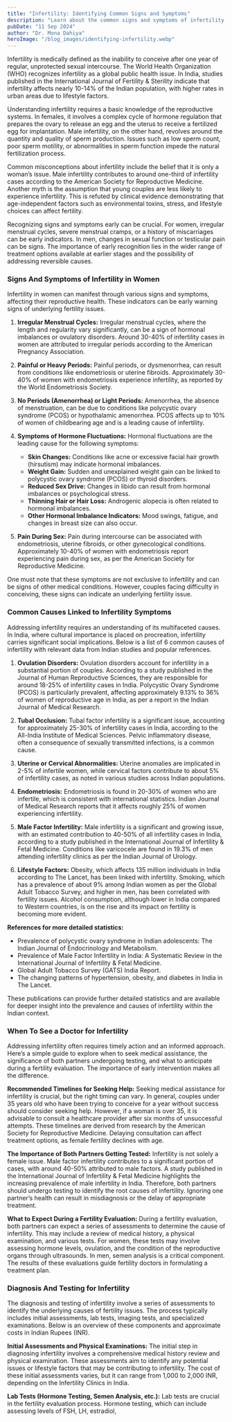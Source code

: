 ```yaml
---
title: "Infertility: Identifying Common Signs and Symptoms"
description: "Learn about the common signs and symptoms of infertility in both men and women, including underlying causes and when to seek medical help."
pubDate: "11 Sep 2024"
author: "Dr. Mona Dahiya"
heroImage: "/blog_images/identifying-infertility.webp"
---
```


Infertility is medically defined as the inability to conceive after one year of regular, unprotected sexual intercourse. The World Health Organization (WHO) recognizes infertility as a global public health issue. In India, studies published in the International Journal of Fertility & Sterility indicate that infertility affects nearly 10-14% of the Indian population, with higher rates in urban areas due to lifestyle factors.

Understanding infertility requires a basic knowledge of the reproductive systems. In females, it involves a complex cycle of hormone regulation that prepares the ovary to release an egg and the uterus to receive a fertilized egg for implantation. Male infertility, on the other hand, revolves around the quantity and quality of sperm production. Issues such as low sperm count, poor sperm motility, or abnormalities in sperm function impede the natural fertilization process.

Common misconceptions about infertility include the belief that it is only a woman’s issue. Male infertility contributes to around one-third of infertility cases according to the American Society for Reproductive Medicine. Another myth is the assumption that young couples are less likely to experience infertility. This is refuted by clinical evidence demonstrating that age-independent factors such as environmental toxins, stress, and lifestyle choices can affect fertility.

Recognizing signs and symptoms early can be crucial. For women, irregular menstrual cycles, severe menstrual cramps, or a history of miscarriages can be early indicators. In men, changes in sexual function or testicular pain can be signs. The importance of early recognition lies in the wider range of treatment options available at earlier stages and the possibility of addressing reversible causes.

### Signs And Symptoms of Infertility in Women

Infertility in women can manifest through various signs and symptoms, affecting their reproductive health. These indicators can be early warning signs of underlying fertility issues.

1. **Irregular Menstrual Cycles:** Irregular menstrual cycles, where the length and regularity vary significantly, can be a sign of hormonal imbalances or ovulatory disorders. Around 30-40% of infertility cases in women are attributed to irregular periods according to the American Pregnancy Association.

2. **Painful or Heavy Periods:** Painful periods, or dysmenorrhea, can result from conditions like endometriosis or uterine fibroids. Approximately 30-40% of women with endometriosis experience infertility, as reported by the World Endometriosis Society.

3. **No Periods (Amenorrhea) or Light Periods:** Amenorrhea, the absence of menstruation, can be due to conditions like polycystic ovary syndrome (PCOS) or hypothalamic amenorrhea. PCOS affects up to 10% of women of childbearing age and is a leading cause of infertility.

4. **Symptoms of Hormone Fluctuations:** Hormonal fluctuations are the leading cause for the following symptoms:
   - **Skin Changes:** Conditions like acne or excessive facial hair growth (hirsutism) may indicate hormonal imbalances.
   - **Weight Gain:** Sudden and unexplained weight gain can be linked to polycystic ovary syndrome (PCOS) or thyroid disorders.
   - **Reduced Sex Drive:** Changes in libido can result from hormonal imbalances or psychological stress.
   - **Thinning Hair or Hair Loss:** Androgenic alopecia is often related to hormonal imbalances.
   - **Other Hormonal Imbalance Indicators:** Mood swings, fatigue, and changes in breast size can also occur.

5. **Pain During Sex:** Pain during intercourse can be associated with endometriosis, uterine fibroids, or other gynecological conditions. Approximately 10-40% of women with endometriosis report experiencing pain during sex, as per the American Society for Reproductive Medicine.

One must note that these symptoms are not exclusive to infertility and can be signs of other medical conditions. However, couples facing difficulty in conceiving, these signs can indicate an underlying fertility issue.

### Common Causes Linked to Infertility Symptoms

Addressing infertility requires an understanding of its multifaceted causes. In India, where cultural importance is placed on procreation, infertility carries significant social implications. Below is a list of 6 common causes of infertility with relevant data from Indian studies and popular references.

1. **Ovulation Disorders:** Ovulation disorders account for infertility in a substantial portion of couples. According to a study published in the Journal of Human Reproductive Sciences, they are responsible for around 18-25% of infertility cases in India. Polycystic Ovary Syndrome (PCOS) is particularly prevalent, affecting approximately 9.13% to 36% of women of reproductive age in India, as per a report in the Indian Journal of Medical Research.

2. **Tubal Occlusion:** Tubal factor infertility is a significant issue, accounting for approximately 25-30% of infertility cases in India, according to the All-India Institute of Medical Sciences. Pelvic inflammatory disease, often a consequence of sexually transmitted infections, is a common cause.

3. **Uterine or Cervical Abnormalities:** Uterine anomalies are implicated in 2-5% of infertile women, while cervical factors contribute to about 5% of infertility cases, as noted in various studies across Indian populations.

4. **Endometriosis:** Endometriosis is found in 20-30% of women who are infertile, which is consistent with international statistics. Indian Journal of Medical Research reports that it affects roughly 25% of women experiencing infertility.

5. **Male Factor Infertility:** Male infertility is a significant and growing issue, with an estimated contribution to 40-50% of all infertility cases in India, according to a study published in the International Journal of Infertility & Fetal Medicine. Conditions like varicocele are found in 19.3% of men attending infertility clinics as per the Indian Journal of Urology.

6. **Lifestyle Factors:** Obesity, which affects 135 million individuals in India according to The Lancet, has been linked with infertility. Smoking, which has a prevalence of about 9% among Indian women as per the Global Adult Tobacco Survey, and higher in men, has been correlated with fertility issues. Alcohol consumption, although lower in India compared to Western countries, is on the rise and its impact on fertility is becoming more evident.

**References for more detailed statistics:**
- Prevalence of polycystic ovary syndrome in Indian adolescents: The Indian Journal of Endocrinology and Metabolism.
- Prevalence of Male Factor Infertility in India: A Systematic Review in the International Journal of Infertility & Fetal Medicine.
- Global Adult Tobacco Survey (GATS) India Report.
- The changing patterns of hypertension, obesity, and diabetes in India in The Lancet.

These publications can provide further detailed statistics and are available for deeper insight into the prevalence and causes of infertility within the Indian context.

### When To See a Doctor for Infertility

Addressing infertility often requires timely action and an informed approach. Here’s a simple guide to explore when to seek medical assistance, the significance of both partners undergoing testing, and what to anticipate during a fertility evaluation. The importance of early intervention makes all the difference.

**Recommended Timelines for Seeking Help:** Seeking medical assistance for infertility is crucial, but the right timing can vary. In general, couples under 35 years old who have been trying to conceive for a year without success should consider seeking help. However, if a woman is over 35, it is advisable to consult a healthcare provider after six months of unsuccessful attempts. These timelines are derived from research by the American Society for Reproductive Medicine. Delaying consultation can affect treatment options, as female fertility declines with age.

**The Importance of Both Partners Getting Tested:** Infertility is not solely a female issue. Male factor infertility contributes to a significant portion of cases, with around 40-50% attributed to male factors. A study published in the International Journal of Infertility & Fetal Medicine highlights the increasing prevalence of male infertility in India. Therefore, both partners should undergo testing to identify the root causes of infertility. Ignoring one partner’s health can result in misdiagnosis or the delay of appropriate treatment.

**What to Expect During a Fertility Evaluation:** During a fertility evaluation, both partners can expect a series of assessments to determine the cause of infertility. This may include a review of medical history, a physical examination, and various tests. For women, these tests may involve assessing hormone levels, ovulation, and the condition of the reproductive organs through ultrasounds. In men, semen analysis is a critical component. The results of these evaluations guide fertility doctors in formulating a treatment plan.

### Diagnosis And Testing for Infertility

The diagnosis and testing of infertility involve a series of assessments to identify the underlying causes of fertility issues. The process typically includes initial assessments, lab tests, imaging tests, and specialized examinations. Below is an overview of these components and approximate costs in Indian Rupees (INR).

**Initial Assessments and Physical Examinations:** The initial step in diagnosing infertility involves a comprehensive medical history review and physical examination. These assessments aim to identify any potential issues or lifestyle factors that may be contributing to infertility. The cost of these initial assessments varies, but it can range from 1,000 to 2,000 INR, depending on the Infertility Clinics in India.

**Lab Tests (Hormone Testing, Semen Analysis, etc.):** Lab tests are crucial in the fertility evaluation process. Hormone testing, which can include assessing levels of FSH, LH, estradiol,
